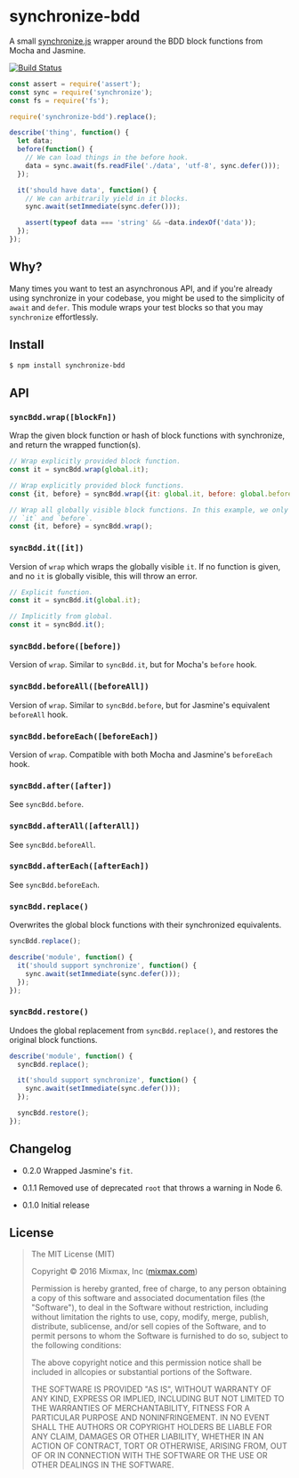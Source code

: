synchronize-bdd
===============

A small [synchronize.js](http://alexeypetrushin.github.io/synchronize/docs/index.html) wrapper around the BDD block functions from Mocha and Jasmine.

[![Build Status](https://travis-ci.org/mixmaxhq/synchronize-bdd.svg?branch=master)](https://travis-ci.org/mixmaxhq/synchronize-bdd)

```js
const assert = require('assert');
const sync = require('synchronize');
const fs = require('fs');

require('synchronize-bdd').replace();

describe('thing', function() {
  let data;
  before(function() {
    // We can load things in the before hook.
    data = sync.await(fs.readFile('./data', 'utf-8', sync.defer()));
  });

  it('should have data', function() {
    // We can arbitrarily yield in it blocks.
    sync.await(setImmediate(sync.defer()));

    assert(typeof data === 'string' && ~data.indexOf('data'));
  });
});
```

Why?
----

Many times you want to test an asynchronous API, and if you're already using
synchronize in your codebase, you might be used to the simplicity of `await` and
`defer`. This module wraps your test blocks so that you may `synchronize`
effortlessly.

Install
-------

```sh
$ npm install synchronize-bdd
```

API
---

### `syncBdd.wrap([blockFn])`

Wrap the given block function or hash of block functions with synchronize, and
return the wrapped function(s).

```js
// Wrap explicitly provided block function.
const it = syncBdd.wrap(global.it);

// Wrap explicitly provided block functions.
const {it, before} = syncBdd.wrap({it: global.it, before: global.before});

// Wrap all globally visible block functions. In this example, we only capture
// `it` and `before`.
const {it, before} = syncBdd.wrap();
```

### `syncBdd.it([it])`

Version of `wrap` which wraps the globally visible `it`. If no function is
given, and no `it` is globally visible, this will throw an error.

```js
// Explicit function.
const it = syncBdd.it(global.it);

// Implicitly from global.
const it = syncBdd.it();
```

### `syncBdd.before([before])`

Version of `wrap`. Similar to `syncBdd.it`, but for Mocha's `before` hook.

### `syncBdd.beforeAll([beforeAll])`

Version of `wrap`. Similar to `syncBdd.before`, but for Jasmine's equivalent
`beforeAll` hook.

### `syncBdd.beforeEach([beforeEach])`

Version of `wrap`. Compatible with both Mocha and Jasmine's `beforeEach` hook.

### `syncBdd.after([after])`

See `syncBdd.before`.

### `syncBdd.afterAll([afterAll])`

See `syncBdd.beforeAll`.

### `syncBdd.afterEach([afterEach])`

See `syncBdd.beforeEach`.

### `syncBdd.replace()`

Overwrites the global block functions with their synchronized equivalents.

```js
syncBdd.replace();

describe('module', function() {
  it('should support synchronize', function() {
    sync.await(setImmediate(sync.defer()));
  });
});
```

### `syncBdd.restore()`

Undoes the global replacement from `syncBdd.replace()`, and restores the original
block functions.

```js
describe('module', function() {
  syncBdd.replace();

  it('should support synchronize', function() {
    sync.await(setImmediate(sync.defer()));
  });

  syncBdd.restore();
});
```

Changelog
-------

* 0.2.0 Wrapped Jasmine's `fit`.

* 0.1.1 Removed use of deprecated `root` that throws a warning in Node 6.

* 0.1.0 Initial release

License
-------

> The MIT License (MIT)
>
> Copyright &copy; 2016 Mixmax, Inc ([mixmax.com](https://mixmax.com))
>
> Permission is hereby granted, free of charge, to any person obtaining a copy of this software and associated documentation files (the "Software"), to deal in the Software without restriction, including without limitation the rights to use, copy, modify, merge, publish, distribute, sublicense, and/or sell copies of the Software, and to permit persons to whom the Software is furnished to do so, subject to the following conditions:
>
> The above copyright notice and this permission notice shall be included in allcopies or substantial portions of the Software.
>
> THE SOFTWARE IS PROVIDED "AS IS", WITHOUT WARRANTY OF ANY KIND, EXPRESS OR IMPLIED, INCLUDING BUT NOT LIMITED TO THE WARRANTIES OF MERCHANTABILITY, FITNESS FOR A PARTICULAR PURPOSE AND NONINFRINGEMENT. IN NO EVENT SHALL THE AUTHORS OR COPYRIGHT HOLDERS BE LIABLE FOR ANY CLAIM, DAMAGES OR OTHER LIABILITY, WHETHER IN AN ACTION OF CONTRACT, TORT OR OTHERWISE, ARISING FROM, OUT OF OR IN CONNECTION WITH THE SOFTWARE OR THE USE OR OTHER DEALINGS IN THE SOFTWARE.

